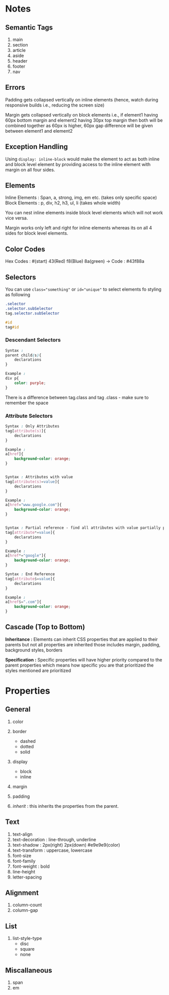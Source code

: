 # Notes 
## Semantic Tags 

1. main
2. section 
3. article 
4. aside 
5. header 
6. footer 
7. nav

## Errors 

Padding gets collapsed vertically on inline elements (hence, watch during responsive builds i.e., reducing the screen size)

Margin gets collapsed vertically on block elements i.e., if element1 having 60px bottom margin and element2 having 30px top margin then both will be combined together as 60px is higher, 60px gap difference will be given between element1 and element2

## Exception Handling 

Using ```display: inline-block``` would make the element to act as both inline and block level element by providing access to the inline element with margin on all four sides.

## Elements 

Inline Elements : Span, a, strong, img, em etc. (takes only specific space)
Block Elements : p, div, h2, h3, ul, li (takes whole width)

You can nest inline elements inside block level elements which will not work vice versa.

Margin works only left and right for inline elements whereas its on all 4 sides for block level elements. 
## Color Codes 

Hex Codes : #(start) 43(Red) f8(Blue) 8a(green) -> Code : #43f88a

## Selectors  

You can use ```class="something"``` or ```id="unique"``` to select elements fo styling as following 


```CSS
.selector 
.selector.subSelector
tag.selector.subSelector 

#id 
tag#id
```
### Descendant Selectors 

```CSS
Syntax : 
parent child(s){
    declarations
}

Example : 
div p{
    color: purple;
}
```

There is a difference between tag.class and tag .class - make sure to remember the space

### Attribute Selectors 

```CSS
Syntax : Only Attributes
tag[attribute(s)]{
    declarations
}

Example :
a[href]{
    background-color: orange; 
}


Syntax : Attributes with value
tag[attribute(s)=value]{
    declarations
}

Example :
a[href="www.google.com"]{
    background-color: orange; 
}


Syntax : Partial reference - find all attributes with value partially present
tag[attribute*=value]{
    declarations
}

Example :
a[href*="google"]{
    background-color: orange; 
}

Syntax : End Reference
tag[attribute$=value]{
    declarations
}

Example :
a[href$=".com"]{
    background-color: orange; 
}
```

## Cascade (Top to Bottom)



**Inheritance :** Elements can inherit CSS properties that are applied to their parents but not all properties are inherited those includes margin, padding, background styles, borders 

**Specification :** Specific properties will have higher priority compared to the parent properties which means how specific you are that prioritized the styles mentioned are prioritized






# Properties 

## General 

1. color 
2. border
    - dashed
    - dotted
    - solid
  
3. display 
    * block 
    * inline
4. margin
5. padding 
6. *inherit* : this inherits the properties from the parent.
   
## Text 

1. text-align 
2. text-decoration : line-through, underline 
3. text-shadow : 2px(right) 2px(down) #e9e9e9(color)
4. text-transform : uppercase, lowercase
5. font-size
6. font-family   
7. font-weight : bold
8. line-height 
9. letter-spacing
   
## Alignment

1. column-count 
2. column-gap 

## List 

1. list-style-type 
   - disc
   - square
   - none

## Miscallaneous 

1. span 
2. em 

